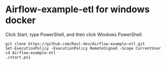 # Airflow-example-etl for windows docker

Click Start, type PowerShell, and then click Windows PowerShell.

```
git clone https://github.com/Raul-dev/Airflow-example-etl.git
Set-ExecutionPolicy -ExecutionPolicy RemoteSigned -Scope CurrentUser
cd Airflow-example-etl
./start.ps1
```